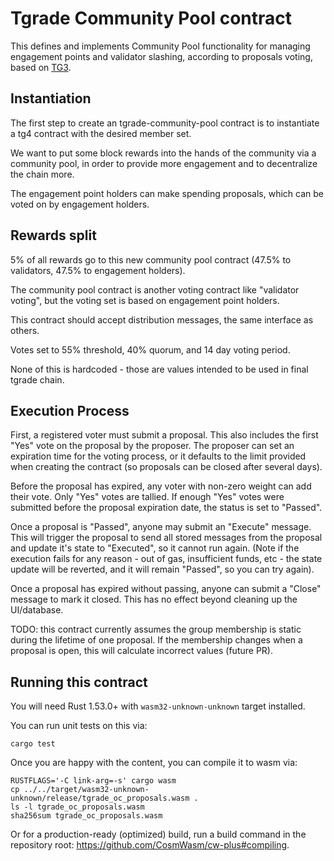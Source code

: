 # Tgrade Community Pool contract

This defines and implements Community Pool functionality for managing
engagement points and validator slashing, according to proposals voting,
based on [TG3](https://github.com/confio/poe-contracts/tree/main/packages/tg3).

## Instantiation

The first step to create an tgrade-community-pool contract is to instantiate
a tg4 contract with the desired member set.

We want to put some block rewards into the hands of the community via a
community pool, in order to provide more engagement and to decentralize the
chain more.

The engagement point holders can make spending proposals, which can be voted on
by engagement holders.

## Rewards split

5% of all rewards go to this new community pool contract (47.5% to validators,
47.5% to engagement holders).

The community pool contract is another voting contract like "validator voting",
but the voting set is based on engagement point holders.

This contract should accept distribution messages, the same interface as others.

Votes set to 55% threshold, 40% quorum, and 14 day voting period.

None of this is hardcoded - those are values intended to be used in final tgrade
chain.

## Execution Process

First, a registered voter must submit a proposal. This also includes the
first "Yes" vote on the proposal by the proposer. The proposer can set
an expiration time for the voting process, or it defaults to the limit
provided when creating the contract (so proposals can be closed after several
days).

Before the proposal has expired, any voter with non-zero weight can add their
vote. Only "Yes" votes are tallied. If enough "Yes" votes were submitted before
the proposal expiration date, the status is set to "Passed".

Once a proposal is "Passed", anyone may submit an "Execute" message. This will
trigger the proposal to send all stored messages from the proposal and update
it's state to "Executed", so it cannot run again. (Note if the execution fails
for any reason - out of gas, insufficient funds, etc - the state update will
be reverted, and it will remain "Passed", so you can try again).

Once a proposal has expired without passing, anyone can submit a "Close"
message to mark it closed. This has no effect beyond cleaning up the UI/database.

TODO: this contract currently assumes the group membership is static during
the lifetime of one proposal. If the membership changes when a proposal is
open, this will calculate incorrect values (future PR).

## Running this contract

You will need Rust 1.53.0+ with `wasm32-unknown-unknown` target installed.

You can run unit tests on this via:

`cargo test`

Once you are happy with the content, you can compile it to wasm via:

```
RUSTFLAGS='-C link-arg=-s' cargo wasm
cp ../../target/wasm32-unknown-unknown/release/tgrade_oc_proposals.wasm .
ls -l tgrade_oc_proposals.wasm
sha256sum tgrade_oc_proposals.wasm
```

Or for a production-ready (optimized) build, run a build command in
the repository root: https://github.com/CosmWasm/cw-plus#compiling.
